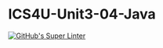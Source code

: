# ICS4U-Unit3-04-Java
[![GitHub's Super Linter](https://github.com/Ryan-ChungKamChung/ICS4U-Unit3-04-Java/workflows/GitHub's%20Super%20Linter/badge.svg)](https://github.com/Ryan-ChungKamChung/ICS4U-Unit3-04-Java/actions)
